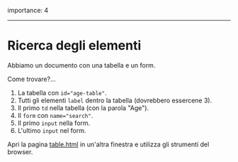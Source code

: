 importance: 4

---

# Ricerca degli elementi

Abbiamo un documento con una tabella e un form.

Come trovare?...

1. La tabella con `id="age-table"`.
2. Tutti gli elementi `label` dentro la tabella (dovrebbero essercene 3).
3. Il primo `td` nella tabella (con la parola "Age").
4. Il `form` con `name="search"`.
5. Il primo `input` nella form.
6. L'ultimo `input` nel form.

Apri la pagina [table.html](table.html) in un'altra finestra e utilizza gli strumenti del browser. 
